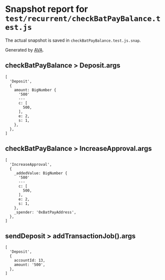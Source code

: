 # Snapshot report for `test/recurrent/checkBatPayBalance.test.js`

The actual snapshot is saved in `checkBatPayBalance.test.js.snap`.

Generated by [AVA](https://ava.li).

## checkBatPayBalance > Deposit.args

    [
      'Deposit',
      {
        amount: BigNumber {
          '500'
          ---
          c: [
            500,
          ],
          e: 2,
          s: 1,
        },
      },
    ]

## checkBatPayBalance > IncreaseApproval.args

    [
      'IncreaseApproval',
      {
        _addedValue: BigNumber {
          '500'
          ---
          c: [
            500,
          ],
          e: 2,
          s: 1,
        },
        _spender: '0xBatPayAddress',
      },
    ]

## sendDeposit > addTransactionJob().args

    [
      'Deposit',
      {
        accountId: 13,
        amount: '500',
      },
    ]
